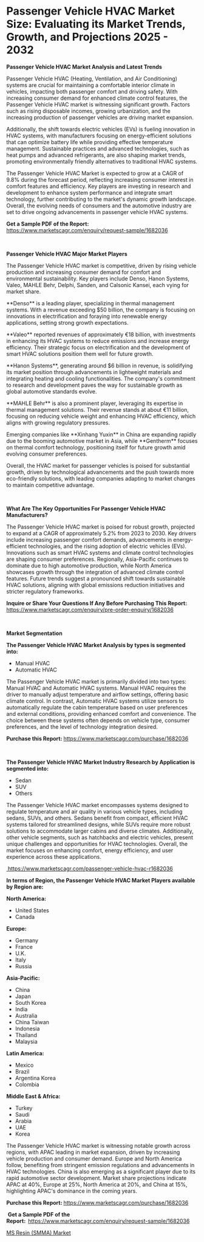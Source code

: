 <p><h1>Passenger Vehicle HVAC Market Size: Evaluating its Market Trends, Growth, and Projections 2025 - 2032</h1></p><p><strong>Passenger Vehicle HVAC Market Analysis and Latest Trends</strong></p>
<p><p>Passenger Vehicle HVAC (Heating, Ventilation, and Air Conditioning) systems are crucial for maintaining a comfortable interior climate in vehicles, impacting both passenger comfort and driving safety. With increasing consumer demand for enhanced climate control features, the Passenger Vehicle HVAC market is witnessing significant growth. Factors such as rising disposable incomes, growing urbanization, and the increasing production of passenger vehicles are driving market expansion.</p><p>Additionally, the shift towards electric vehicles (EVs) is fueling innovation in HVAC systems, with manufacturers focusing on energy-efficient solutions that can optimize battery life while providing effective temperature management. Sustainable practices and advanced technologies, such as heat pumps and advanced refrigerants, are also shaping market trends, promoting environmentally friendly alternatives to traditional HVAC systems.</p><p>The Passenger Vehicle HVAC Market is expected to grow at a CAGR of 9.8% during the forecast period, reflecting increasing consumer interest in comfort features and efficiency. Key players are investing in research and development to enhance system performance and integrate smart technology, further contributing to the market's dynamic growth landscape. Overall, the evolving needs of consumers and the automotive industry are set to drive ongoing advancements in passenger vehicle HVAC systems.</p></p>
<p><strong>Get a Sample PDF of the Report:&nbsp;</strong> <a href="https://www.marketscagr.com/enquiry/request-sample/1682036?utm_campaign=2653&utm_medium=2&utm_source=Github&utm_content=ia&utm_term=24032025&utm_id=passenger-vehicle-hvac">https://www.marketscagr.com/enquiry/request-sample/1682036</a></p>
<p>&nbsp;</p>
<p><strong>Passenger Vehicle HVAC Major Market Players</strong></p>
<p><p>The Passenger Vehicle HVAC market is competitive, driven by rising vehicle production and increasing consumer demand for comfort and environmental sustainability. Key players include Denso, Hanon Systems, Valeo, MAHLE Behr, Delphi, Sanden, and Calsonic Kansei, each vying for market share.</p><p>**Denso** is a leading player, specializing in thermal management systems. With a revenue exceeding $50 billion, the company is focusing on innovations in electrification and foraying into renewable energy applications, setting strong growth expectations.</p><p>**Valeo** reported revenues of approximately €18 billion, with investments in enhancing its HVAC systems to reduce emissions and increase energy efficiency. Their strategic focus on electrification and the development of smart HVAC solutions position them well for future growth.</p><p>**Hanon Systems**, generating around $6 billion in revenue, is solidifying its market position through advancements in lightweight materials and integrating heating and cooling functionalities. The company's commitment to research and development paves the way for sustainable growth as global automotive standards evolve.</p><p>**MAHLE Behr** is also a prominent player, leveraging its expertise in thermal management solutions. Their revenue stands at about €11 billion, focusing on reducing vehicle weight and enhancing HVAC efficiency, which aligns with growing regulatory pressures.</p><p>Emerging companies like **Xinhang Yuxin** in China are expanding rapidly due to the booming automotive market in Asia, while **Gentherm** focuses on thermal comfort technology, positioning itself for future growth amid evolving consumer preferences.</p><p>Overall, the HVAC market for passenger vehicles is poised for substantial growth, driven by technological advancements and the push towards more eco-friendly solutions, with leading companies adapting to market changes to maintain competitive advantage.</p></p>
<p>&nbsp;</p>
<p><strong>What Are The Key Opportunities For Passenger Vehicle HVAC Manufacturers?</strong></p>
<p><p>The Passenger Vehicle HVAC market is poised for robust growth, projected to expand at a CAGR of approximately 5.2% from 2023 to 2030. Key drivers include increasing passenger comfort demands, advancements in energy-efficient technologies, and the rising adoption of electric vehicles (EVs). Innovations such as smart HVAC systems and climate control technologies are shaping consumer preferences. Regionally, Asia-Pacific continues to dominate due to high automotive production, while North America showcases growth through the integration of advanced climate control features. Future trends suggest a pronounced shift towards sustainable HVAC solutions, aligning with global emissions reduction initiatives and stricter regulatory frameworks.</p></p>
<p><strong>Inquire or Share Your Questions If Any Before Purchasing This Report:</strong> <a href="https://www.marketscagr.com/enquiry/pre-order-enquiry/1682036?utm_campaign=2653&utm_medium=2&utm_source=Github&utm_content=ia&utm_term=24032025&utm_id=passenger-vehicle-hvac">https://www.marketscagr.com/enquiry/pre-order-enquiry/1682036</a></p>
<p>&nbsp;</p>
<p><strong>Market Segmentation</strong></p>
<p><strong>The Passenger Vehicle HVAC Market Analysis by types is segmented into:</strong></p>
<p><ul><li>Manual HVAC</li><li>Automatic HVAC</li></ul></p>
<p><p>The Passenger Vehicle HVAC market is primarily divided into two types: Manual HVAC and Automatic HVAC systems. Manual HVAC requires the driver to manually adjust temperature and airflow settings, offering basic climate control. In contrast, Automatic HVAC systems utilize sensors to automatically regulate the cabin temperature based on user preferences and external conditions, providing enhanced comfort and convenience. The choice between these systems often depends on vehicle type, consumer preferences, and the level of technology integration desired.</p></p>
<p><strong>Purchase this Report:&nbsp;</strong><a href="https://www.marketscagr.com/purchase/1682036?utm_campaign=2653&utm_medium=2&utm_source=Github&utm_content=ia&utm_term=24032025&utm_id=passenger-vehicle-hvac">https://www.marketscagr.com/purchase/1682036</a></p>
<p>&nbsp;</p>
<p><strong>The Passenger Vehicle HVAC Market Industry Research by Application is segmented into:</strong></p>
<p><ul><li>Sedan</li><li>SUV</li><li>Others</li></ul></p>
<p><p>The Passenger Vehicle HVAC market encompasses systems designed to regulate temperature and air quality in various vehicle types, including sedans, SUVs, and others. Sedans benefit from compact, efficient HVAC systems tailored for streamlined designs, while SUVs require more robust solutions to accommodate larger cabins and diverse climates. Additionally, other vehicle segments, such as hatchbacks and electric vehicles, present unique challenges and opportunities for HVAC technologies. Overall, the market focuses on enhancing comfort, energy efficiency, and user experience across these applications.</p></p>
<p><a href="https://www.marketscagr.com/passenger-vehicle-hvac-r1682036?utm_campaign=2653&utm_medium=2&utm_source=Github&utm_content=ia&utm_term=24032025&utm_id=passenger-vehicle-hvac">&nbsp;https://www.marketscagr.com/passenger-vehicle-hvac-r1682036</a></p>
<p><strong>In terms of Region, the Passenger Vehicle HVAC Market Players available by Region are:</strong></p>
<p>
    <p> <strong> North America: </strong>
        <ul>
            <li>United States</li>
            <li>Canada</li>
        </ul>
        </p> 
    <p> <strong> Europe: </strong>
        <ul>
            <li>Germany</li>
            <li>France</li>
            <li>U.K.</li>
            <li>Italy</li>
            <li>Russia</li>
        </ul>
        </p> 
    <p> <strong> Asia-Pacific: </strong>
        <ul>
            <li>China</li>
            <li>Japan</li>
            <li>South Korea</li>
            <li>India</li>
            <li>Australia</li>
            <li>China Taiwan</li>
            <li>Indonesia</li>
            <li>Thailand</li>
            <li>Malaysia</li>
        </ul>
        </p> 
    <p> <strong> Latin America: </strong>
        <ul>
            <li>Mexico</li>
            <li>Brazil</li>
            <li>Argentina Korea</li>
            <li>Colombia</li>
        </ul>
        </p> 
    <p> <strong> Middle East & Africa: </strong>
        <ul>
            <li>Turkey</li>
            <li>Saudi</li>
            <li>Arabia</li>
            <li>UAE</li>
            <li>Korea</li>
        </ul>
    </p>
    </p>
<p><p>The Passenger Vehicle HVAC market is witnessing notable growth across regions, with APAC leading in market expansion, driven by increasing vehicle production and consumer demand. Europe and North America follow, benefiting from stringent emission regulations and advancements in HVAC technologies. China is also emerging as a significant player due to its rapid automotive sector development. Market share projections indicate APAC at 40%, Europe at 25%, North America at 20%, and China at 15%, highlighting APAC's dominance in the coming years.</p></p>
<p><strong>Purchase this Report: </strong><a href="https://www.marketscagr.com/purchase/1682036?utm_campaign=2653&utm_medium=2&utm_source=Github&utm_content=ia&utm_term=24032025&utm_id=passenger-vehicle-hvac">https://www.marketscagr.com/purchase/1682036</a></p>
<p>&nbsp;<strong>Get a Sample PDF of the Report:&nbsp;&nbsp;</strong><a href="https://www.marketscagr.com/enquiry/request-sample/1682036?utm_campaign=2653&utm_medium=2&utm_source=Github&utm_content=ia&utm_term=24032025&utm_id=passenger-vehicle-hvac">https://www.marketscagr.com/enquiry/request-sample/1682036</a></p>
<p><strong></strong></p>
<p><p><a href="https://github.com/toldenargelia86/Market-Research-Report-List-1/blob/main/ms-resin-smma-market.md?utm_campaign=2653&utm_medium=2&utm_source=Github&utm_content=ia&utm_term=24032025&utm_id=passenger-vehicle-hvac">MS Resin (SMMA) Market</a></p></p>